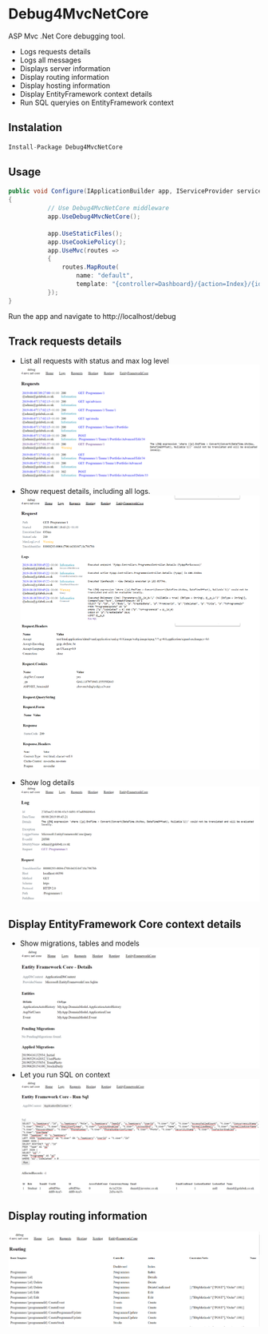 # Debug4MvcNetCore

ASP Mvc .Net Core debugging tool.
* Logs requests details
* Logs all messages
* Displays server information
* Display routing information
* Display hosting information
* Display EntityFramework context details
* Run SQL queryies on EntityFramework context


## Instalation
 ```cs
 Install-Package Debug4MvcNetCore
```

## Usage
 ```cs
public void Configure(IApplicationBuilder app, IServiceProvider serviceProvider, IHostingEnvironment env)
{
            // Use Debug4MvcNetCore middleware
            app.UseDebug4MvcNetCore();
            
            app.UseStaticFiles();
            app.UseCookiePolicy();
            app.UseMvc(routes =>
            {
                routes.MapRoute(
                    name: "default",
                    template: "{controller=Dashboard}/{action=Index}/{id?}");
            });
}
```
Run the app and navigate to http://localhost/debug

## Track requests details
* List all requests with status and max log level
![Debug4Mvc Requests](Debug4Mvc_Requests.PNG)

* Show request details, including all logs.
![Debug4Mvc Request](Debug4Mvc_Request.PNG)

* Show log details
![Debug4Mvc Log](Debug4Mvc_Log.PNG)

## Display EntityFramework Core context details
* Show migrations, tables and models
![Debug4Mvc Routing](Debug4Mvc_EntityFrameworkCore.PNG)
* Let you run SQL on context
![Debug4Mvc Routing](Debug4Mvc_EntityFrameworkCore_RunSql.PNG)


## Display routing information
![Debug4Mvc Routing](Debug4Mvc_Routing.PNG)

